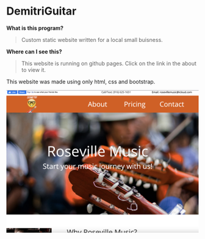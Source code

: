 # DemitriGuitar

**What is this program?**

> Custom static website written for a local small buisness. 

**Where can I see this?**

> This website is running on github pages. Click on the link in the about to view it.

This website was made using only html, css and bootstrap. 


![README IMAGE](READMEIMG.png)
